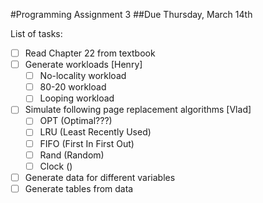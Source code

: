 #Programming Assignment 3
##Due Thursday, March 14th

List of tasks:

- [ ] Read Chapter 22 from textbook
- [ ] Generate workloads [Henry]
    - [ ] No-locality workload
    - [ ] 80-20 workload
    - [ ] Looping workload
- [ ] Simulate following page replacement algorithms [Vlad]
    - [ ] OPT (Optimal???)
    - [ ] LRU (Least Recently Used)
    - [ ] FIFO (First In First Out)
    - [ ] Rand (Random)
    - [ ] Clock ()
- [ ] Generate data for different variables
- [ ] Generate tables from data
